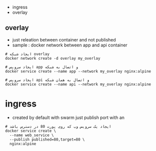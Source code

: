 
- ingress
- overlay

## overlay
- just releation between container and not published 
- sample : docker network between app and api container
```
# ایجاد شبکه overlay
docker network create -d overlay my_overlay

# ایجاد سرویس app و اتصال به شبکه
docker service create --name app --network my_overlay nginx:alpine

# ایجاد سرویس api و اتصال به همان شبکه
docker service create --name api --network my_overlay nginx:alpine

```

# ingress
- created by default with swarm just publish port with an
```
# ایجاد یک سرویس وب که روی پورت 80 در دسترس باشد
docker service create \
  --name web_service \
  --publish published=80,target=80 \
  nginx:alpine

```
